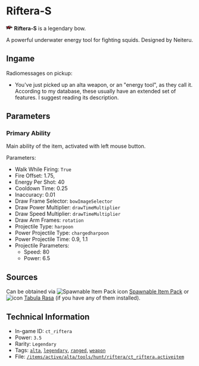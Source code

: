 # Riftera-S

<img src="https://raw.githubusercontent.com/Ceterai/Enternia/main/items/active/alta/tools/hunt/riftera/icon.png" alt="Riftera-S icon" loading="lazy" width="auto" height="16px"/> **Riftera-S** is a legendary bow.

A powerful underwater energy tool for fighting squids. Designed by Neiteru.

## Ingame

Radiomessages on pickup:

- You've just picked up an alta weapon, or an "energy tool", as they call it. According to my database, these usually have an extended set of features. I suggest reading its description.

## Parameters

### Primary Ability

Main ability of the item, activated with left mouse button.

Parameters:

- Walk While Firing: `True`
- Fire Offset:  1.75, 
- Energy Per Shot: 40
- Cooldown Time: 0.25
- Inaccuracy: 0.01
- Draw Frame Selector: `bowImageSelector`
- Draw Power Multiplier: `drawTimeMultiplier`
- Draw Speed Multiplier: `drawTimeMultiplier`
- Draw Arm Frames:  `rotation`
- Projectile Type: `harpoon`
- Power Projectile Type: `chargedharpoon`
- Power Projectile Time:  0.9,  1.1
- Projectile Parameters:
  - Speed: 80
  - Power: 6.5

## Sources

Can be obtained via <img src="https://raw.githubusercontent.com/Silverfeelin/Starbound-SpawnableItemPack/master/interface/sip/iconSmall.png" alt="Spawnable Item Pack icon" width="18" height="14"/> [Spawnable Item Pack](https://steamcommunity.com/sharedfiles/filedetails/?id=733665104) or <img src="https://steamuserimages-a.akamaihd.net/ugc/263843960696222713/3EC9A7C005541F7D577EBCB8C5736B4EFC9973D6/" alt="icon" width="8" height="12"/> [Tabula Rasa](https://community.playstarbound.com/resources/the-tabula-rasa.3222/) (if you have any of them installed).

## Technical Information

- In-game ID: `ct_riftera`
- Power: `3.5`
- Rarity: `Legendary`
- Tags: [`alta`](https://ceterai.github.io/MyEnternia/Wiki/Tags/Alta), [`legendary`](https://ceterai.github.io/MyEnternia/Wiki/Tags/Legendary), [`ranged`](https://ceterai.github.io/MyEnternia/Wiki/Tags/Ranged), [`weapon`](https://ceterai.github.io/MyEnternia/Wiki/Tags/Weapon)
- File: [`/items/active/alta/tools/hunt/riftera/ct_riftera.activeitem`](https://github.com/Ceterai/Enternia/blob/main/items/active/alta/tools/hunt/riftera/ct_riftera.activeitem)
